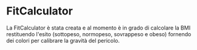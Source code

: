 # FitCalculator
La FitCalculator è stata creata e al momento è in grado di calcolare la BMI restituendo l'esito (sottopeso, normopeso, sovrappeso e obeso) fornendo dei colori per calibrare la gravità del pericolo. 